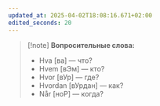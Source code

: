 ```yaml
---
updated_at: 2025-04-02T18:08:16.671+02:00
edited_seconds: 20
---
```


> [!note] **Вопросительные слова:**  
> - Hva [вa] — что?  
> - Hvem [вЭм] — кто?  
> - Hvor [вУр] — где?  
> - Hvordan [вУрдан] — как?  
> - Når [нoР] — когда?
